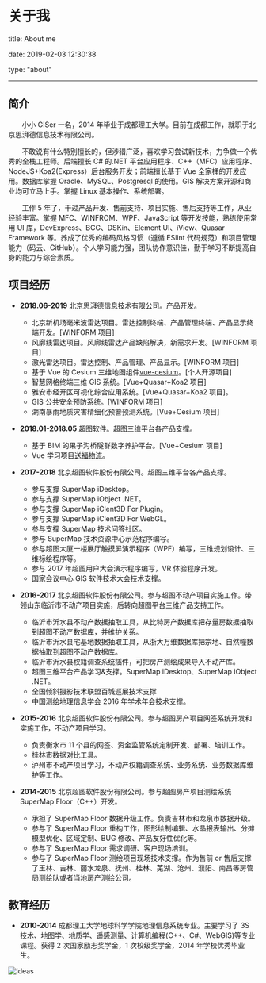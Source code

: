 # 关于我

title: About me

date: 2019-02-03 12:30:38

type: "about"

---

## 简介

&#160; &#160; &#160; &#160;小小 GISer 一名，2014 年毕业于成都理工大学。目前在成都工作，就职于北京思湃德信息技术有限公司。

&#160; &#160; &#160; &#160;不敢说有什么特别擅长的，但涉猎广泛，喜欢学习尝试新技术，力争做一个优秀的全栈工程师。后端擅长 C# 的.NET 平台应用程序、C++（MFC）应用程序、NodeJS+Koa2(Express）后台服务开发；前端擅长基于 Vue 全家桶的开发应用。数据库掌握 Oracle、MySQL、Postgresql 的使用。GIS 解决方案开源和商业均可立马上手。掌握 Linux 基本操作、系统部署。

&#160; &#160; &#160; &#160;工作 5 年了，干过产品开发、售前支持、项目实施、售后支持等工作，从业经验丰富。掌握 MFC、WINFROM、WPF、JavaScript 等开发技能，熟练使用常用 UI 库，DevExpress、BCG、DSKin、Element UI、iView、Quasar Framework 等。养成了优秀的编码风格习惯（遵循 ESlint 代码规范）和项目管理能力（码云、GitHub）。个人学习能力强，团队协作意识佳，勤于学习不断提高自身的能力与综合素质。

## 项目经历

- **2018.06-2019** 北京思湃德信息技术有限公司。产品开发。

  - 北京新机场毫米波雷达项目。雷达控制终端、产品管理终端、产品显示终端开发。[WINFORM 项目]
  - 风廓线雷达项目。风廓线雷达产品缺陷解决，新需求开发。[WINFORM 项目]
  - 激光雷达项目。雷达控制、产品管理、产品显示。[WINFORM 项目]
  - 基于 Vue 的 Cesium 三维地图组件[vue-cesium](https://github.com/zouyaoji/vue-cesium)。[个人开源项目]
  - 智慧网格终端三维 GIS 系统。[Vue+Quasar+Koa2 项目]
  - 雅安市经开区可视化综合应用系统。[Vue+Quasar+Koa2 项目]。
  - GIS 公共安全预防系统。[WINFORM 项目]
  - 湖南暴雨地质灾害精细化预警预测系统。[Vue+Cesium 项目]

- **2018.01-2018.05** 超图软件。超图三维平台各产品支撑。

  - 基于 BIM 的果子沟桥隧群数字养护平台。[Vue+Cesium 项目]
  - Vue 学习项目[送福物流](https://www.songluck.com/)。

- **2017-2018** 北京超图软件股份有限公司。超图三维平台各产品支撑。

  - 参与支撑 SuperMap iDesktop。
  - 参与支撑 SuperMap iObject .NET。
  - 参与支撑 SuperMap iClent3D For Plugin。
  - 参与支撑 SuperMap iClent3D For WebGL。
  - 参与支撑 SuperMap 技术问答社区。
  - 参与 SuperMap 技术资源中心示范程序编写。
  - 参与超图大厦一楼展厅触摸屏演示程序（WPF）编写，三维规划设计、三维标绘程序等。
  - 参与 2017 年超图用户大会演示程序编写，VR 体验程序开发。
  - 国家会议中心 GIS 软件技术大会技术支撑。

- **2016-2017** 北京超图软件股份有限公司。参与超图不动产项目实施工作。带领山东临沂市不动产项目实施，后转向超图平台三维产品支持工作。

  - 临沂市沂水县不动产数据抽取工具，从比特房产数据库把存量房数据抽取到超图不动产数据库，并维护关系。
  - 临沂市沂水县宅基地数据抽取工具，从浙大万维数据库把宗地、自然幢数据抽取到超图不动产数据库。
  - 临沂市沂水县权籍调查系统插件，可把房产测绘成果导入不动产库。
  - 超图三维平台产品学习&支撑。SuperMap iDesktop、SuperMap iObject .NET。
  - 全国倾斜摄影技术联盟百城巡展技术支撑
  - 中国测绘地理信息学会 2016 年学术年会技术支撑。

- **2015-2016** 北京超图软件股份有限公司。参与超图房产项目网签系统开发和实施工作，不动产项目学习。

  - 负责衡水市 11 个县的网签、资金监管系统定制开发、部署、培训工作。
  - 桂林市数据对比工具。
  - 泸州市不动产项目学习，不动产权籍调查系统、业务系统、业务数据库维护等工作。

- **2014-2015** 北京超图软件股份有限公司。参与超图房产项目测绘系统 SuperMap Floor（C++）开发。
  - 承担了 SuperMap Floor 数据升级工作。负责吉林市和龙泉市数据升级。
  - 参与了 SuperMap Floor 重构工作，图形绘制编辑、水晶报表输出、分摊模型优化、区域定制、BUG 修改、产品友好性优化等。
  - 参与了 SuperMap Floor 需求调研、客户现场培训。
  - 参与了 SuperMap Floor 测绘项目现场技术支撑。作为售前 or 售后支撑了玉林、吉林、丽水龙泉、抚州、桂林、芜湖、沧州、濮阳、南昌等房管局测绘队或者当地房产测绘公司。

## 教育经历

- **2010-2014** 成都理工大学地球科学学院地理信息系统专业。主要学习了 3S 技术、地图学、地质学、遥感测量、计算机编程(C++、C#、WebGIS)等专业课程。获得 2 次国家励志奖学金，1 次校级奖学金，2014 年学校优秀毕业生。

![ideas](https://zouyaoji-1300719013.cos.ap-chengdu.myqcloud.com/zouyaoji.top/20191220165038.png)
